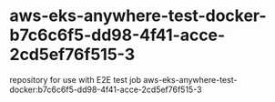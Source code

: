 # aws-eks-anywhere-test-docker-b7c6c6f5-dd98-4f41-acce-2cd5ef76f515-3
repository for use with E2E test job aws-eks-anywhere-test-docker:b7c6c6f5-dd98-4f41-acce-2cd5ef76f515-3
